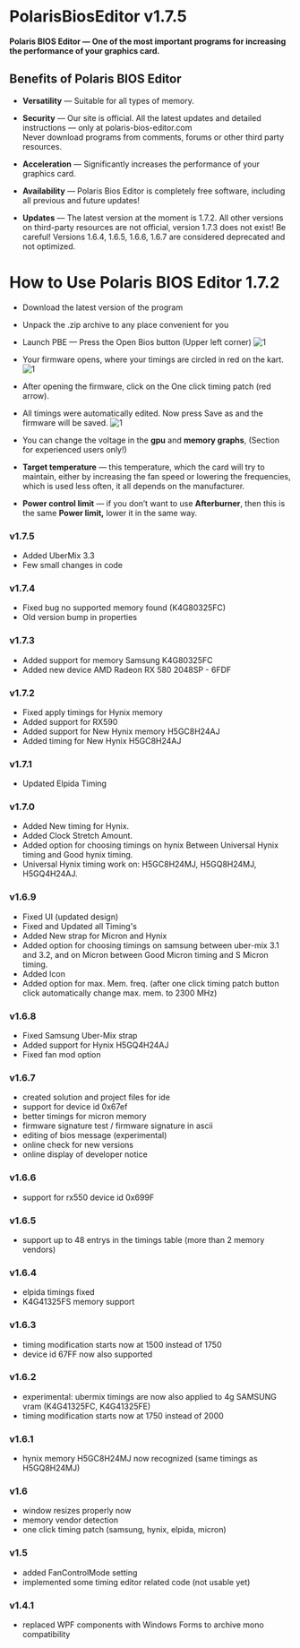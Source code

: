 # PolarisBiosEditor v1.7.5

**Polaris BIOS Editor — One of the most important programs for increasing the performance of your graphics card.**

## Benefits of Polaris BIOS Editor

- **Versatility** — Suitable for all types of memory.
- **Security** — Our site is official. All the latest updates and detailed instructions — only at polaris-bios-editor.com<br>
Never download programs from comments, forums or other third party resources.
- **Acceleration** — Significantly increases the performance of your graphics card.
- **Availability** — Polaris Bios Editor is completely free software, including all previous and future updates!

- **Updates** — The latest version at the moment is 1.7.2. All other versions on third-party resources are not official, version 1.7.3 does not exist! Be careful! Versions 1.6.4, 1.6.5, 1.6.6, 1.6.7 are considered deprecated and not optimized.

# How to Use Polaris BIOS Editor 1.7.2
- Download the latest version of the program
- Unpack the .zip archive to any place convenient for you
- Launch PBE — Press the Open Bios button (Upper left corner)
![1](https://polarisbioseditor.eu/wp-content/uploads/2020/12/6xiip53-6xe.jpg)

- Your firmware opens, where your timings are circled in red on the kart.
![1](https://polarisbioseditor.eu/wp-content/uploads/2020/12/polaris.jpg)

- After opening the firmware, click on the One click timing patch (red arrow).
- All timings were automatically edited. Now press Save as and the firmware will be saved.
![1](https://polarisbioseditor.eu/wp-content/uploads/2020/12/polaris1.jpg)

- You can change the voltage in the **gpu** and **memory graphs**, (Section for experienced users only!)
- **Target temperature** — this temperature, which the card will try to maintain, either by increasing the fan speed or lowering the frequencies, which is used less often, it all depends on the manufacturer.
- **Power control limit** — if you don’t want to use **Afterburner**, then this is the same **Power limit,** lower it in the same way.


### v1.7.5
- Added UberMix 3.3
- Few small changes in code
### v1.7.4
- Fixed bug no supported memory found (K4G80325FC)
- Old version bump in properties
### v1.7.3
- Added support for memory Samsung K4G80325FC
- Added new device AMD Radeon RX 580 2048SP - 6FDF
### v1.7.2
- Fixed apply timings for Hynix memory
- Added support for RX590
- Added support for New Hynix memory H5GC8H24AJ
- Added timing for New Hynix H5GC8H24AJ

### v1.7.1
- Updated Elpida Timing

### v1.7.0
- Added New timing for Hynix.
- Added Clock Stretch Amount.
- Added option for choosing timings on hynix Between Universal Hynix timing and Good hynix timing.
- Universal Hynix timing work on: H5GC8H24MJ, H5GQ8H24MJ, H5GQ4H24AJ.

### v1.6.9
- Fixed UI (updated design)
- Fixed and Updated all Timing's
- Added New strap for Micron and Hynix
- Added option for choosing timings on samsung between uber-mix 3.1 and 3.2, and on Micron between Good Micron timing and S Micron timing.
- Added Icon
- Added option for max. Mem. freq. (after one click timing patch button click automatically change max. mem. to 2300 MHz)

### v1.6.8
- Fixed Samsung Uber-Mix strap
- Added support for Hynix H5GQ4H24AJ
- Fixed fan mod option

### v1.6.7
- created solution and project files for ide
- support for device id 0x67ef
- better timings for micron memory
- firmware signature test / firmware signature in ascii
- editing of bios message (experimental)
- online check for new versions
- online display of developer notice

### v1.6.6
- support for rx550 device id 0x699F

### v1.6.5
- support up to 48 entrys in the timings table (more than 2 memory vendors)

### v1.6.4
- elpida timings fixed
- K4G41325FS memory support

### v1.6.3
- timing modification starts now at 1500 instead of 1750
- device id 67FF now also supported

### v1.6.2
- experimental: ubermix timings are now also applied to 4g SAMSUNG vram (K4G41325FC, K4G41325FE)
- timing modification starts now at 1750 instead of 2000

### v1.6.1
- hynix memory H5GC8H24MJ now recognized (same timings as H5GQ8H24MJ)

### v1.6
- window resizes properly now
- memory vendor detection
- one click timing patch (samsung, hynix, elpida, micron)

### v1.5
- added FanControlMode setting
- implemented some timing editor related code (not usable yet)

### v1.4.1
- replaced WPF components with Windows Forms to archive mono compatibility

